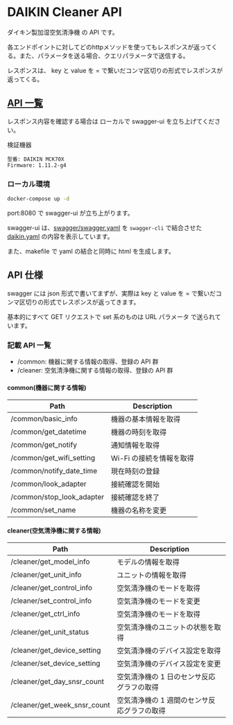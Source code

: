 # DAIKIN Cleaner API

ダイキン製加湿空気清浄機 の API です。

各エンドポイントに対してどのhttpメソッドを使ってもレスポンスが返ってくる。また、パラメータを送る場合、クエリパラメータで送信する。

レスポンスは、 key と value を = で繋いだコンマ区切りの形式でレスポンスが返ってくる。

## [API 一覧](http://htmlpreview.github.io/?https://github.com/nasshu2916/DAIKIN-API/blob/master/index.html)  
レスポンス内容を確認する場合は ローカルで swagger-ui を立ち上げてください。


検証機器
```
型番: DAIKIN MCK70X
Firmware: 1.11.2-g4
```

### ローカル環境

```sh
docker-compose up -d
```

port:8080 で swagger-ui が立ち上がります。

swagger-ui は、[swagger/swagger.yaml](https://github.com/nasshu2916/DAIKIN-API/blob/master/swagger/swagger.yaml) を `swagger-cli` で結合させた [daikin.yaml](https://github.com/nasshu2916/DAIKIN-API/blob/master/daikin.yaml) の内容を表示しています。

また、makefile で yaml の結合と同時に html を生成します。

## API 仕様

swagger には json 形式で書いてまずが、実際は key と value を = で繋いだコンマ区切りの形式でレスポンスが返ってきます。

基本的にすべて GET リクエストで set 系のものは URL パラメータ で送られています。

### 記載 API 一覧
- /common: 機器に関する情報の取得、登録の API 群  
- /cleaner: 空気清浄機に関する情報の取得、登録の API 群

#### common(機器に関する情報)
| Path                      | Description           |
|---------------------------|-----------------------|
| /common/basic_info        | 機器の基本情報を取得    |
| /common/get_datetime      | 機器の時刻を取得        |
| /common/get_notify        | 通知情報を取得         |
| /common/get_wifi_setting  | Wi-Fi の接続を情報を取得 |
| /common/notify_date_time  | 現在時刻の登録         |
| /common/look_adapter      | 接続確認を開始         |
| /common/stop_look_adapter | 接続確認を終了         |
| /common/set_name          | 機器の名称を変更        |

#### cleaner(空気清浄機に関する情報)
| Path                         | Description                        |
|------------------------------|------------------------------------|
| /cleaner/get_model_info      | モデルの情報を取得                      |
| /cleaner/get_unit_info       | ユニットの情報を取得                     |
| /cleaner/get_control_info    | 空気清浄機のモードを取得                |
| /cleaner/set_control_info    | 空気清浄機のモードを変更                |
| /cleaner/get_ctrl_info       | 空気清浄機のモードを取得                |
| /cleaner/get_unit_status     | 空気清浄機のユニットの状態を取得          |
| /cleaner/get_device_setting  | 空気清浄機のデバイス設定を取得           |
| /cleaner/set_device_setting  | 空気清浄機のデバイス設定を変更           |
| /cleaner/get_day_snsr_count  | 空気清浄機の 1 日のセンサ反応グラフの取得   |
| /cleaner/get_week_snsr_count | 空気清浄機の 1 週間のセンサ反応グラフの取得 |
